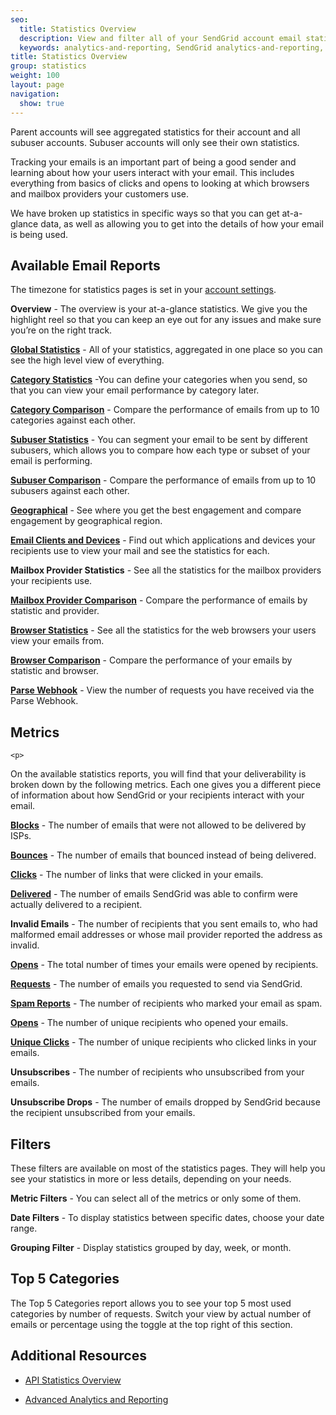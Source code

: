 ```yaml
---
seo:
  title: Statistics Overview
  description: View and filter all of your SendGrid account email statistics.
  keywords: analytics-and-reporting, SendGrid analytics-and-reporting, analytics-and-reporting Overview, analytics-and-reporting UI
title: Statistics Overview
group: statistics
weight: 100
layout: page
navigation:
  show: true
---
```


<call-out>

Parent accounts will see aggregated statistics for their account and all subuser accounts. Subuser accounts will only see their own statistics.

</call-out>

<p>
Tracking your emails is an important part of being a good sender and learning about how your users interact with your email. This includes everything from basics of clicks and opens to looking at which browsers and mailbox providers your customers use.
</p>
<p>
We have broken up statistics in specific ways so that you can get at-a-glance data, as well as allowing you to get into the details of how your email is being used.
</p>

## 	Available Email Reports

<call-out>

The timezone for statistics pages is set in your [account settings]({{root_url}}/ui/account-and-settings/account/).

</call-out>

**Overview** - The overview is your at-a-glance statistics. We give you the highlight reel so that you can keep an eye out for any issues and make sure you’re on the right track.

**[Global Statistics]({{root_url}}/ui/analytics-and-reporting/global/)** - All of your statistics, aggregated in one place so you can see the high level view of everything.

**[Category Statistics]({{root_url}}/ui/analytics-and-reporting/categories/)** -You can define your categories when you send, so that you can view your email performance by category later.

**[Category Comparison]({{root_url}}/ui/analytics-and-reporting/category-comparison/)** - Compare the performance of emails from up to 10 categories against each other.

**[Subuser Statistics]({{root_url}}/ui/analytics-and-reporting/subuser/)** - You can segment your email to be sent by different subusers, which allows you to compare how each type or subset of your email is performing.

**[Subuser Comparison]({{root_url}}/ui/analytics-and-reporting/subuser-comparison/)**  - Compare the performance of emails from up to 10 subusers against each other.

**[Geographical]({{root_url}}/ui/analytics-and-reporting/geographic/)** - See where you get the best engagement and compare engagement by geographical region.

**[Email Clients and Devices]({{root_url}}/ui/analytics-and-reporting/device/)** - Find out which applications and devices your recipients use to view your mail and see the statistics for each.

**Mailbox Provider Statistics** - See all the statistics for the mailbox providers your recipients use.

**[Mailbox Provider Comparison]({{root_url}}/ui/analytics-and-reporting/mailbox-provider-comparison/)** - Compare the performance of emails by statistic and provider.

**[Browser Statistics]({{root_url}}/ui/analytics-and-reporting/browser/)** - See all the statistics for the web browsers your users view your emails from.

**[Browser Comparison]({{root_url}}/ui/analytics-and-reporting/browser-comparison/)** - Compare the performance of your emails by statistic and browser.

**[Parse Webhook]({{root_url}}//for-developers/parsing-email/inbound-email/)** - View the number of requests you have received via the Parse Webhook.


## 	Metrics
 	<p>
On the available statistics reports, you will find that your deliverability is broken down by the following metrics. Each one gives you a different piece of information about how SendGrid or your recipients interact with your email.
</p>
<p>

**[Blocks]({{root_url}}/glossary/blocks/)** - The number of emails that were not allowed to be delivered by ISPs.

**[Bounces]({{root_url}}/glossary/bounces/)** - The number of emails that bounced instead of being delivered.

**[Clicks]({{root_url}}/glossary/clicks/)** - The number of links that were clicked in your emails.

**[Delivered]({{root_url}}/glossary/deliveries/)** - The number of emails SendGrid was able to confirm were actually delivered to a recipient.

**Invalid Emails** - The number of recipients that you sent emails to, who had malformed email addresses or whose mail provider reported the address as invalid.

**[Opens]({{root_url}}//glossary/opens/)** - The total number of times your emails were opened by recipients.

**[Requests]({{root_url}}/glossary/request/)** - The number of emails you requested to send via SendGrid.

**[Spam Reports]({{{{root_url}}/glossary/spam-reports/)** - The number of recipients who marked your email as spam.

**[Opens]({{root_url}}{{root_url}}/glossary/opens/)** - The number of unique recipients who opened your emails.

**[Unique Clicks]({{root_url}}/glossary/clicks/)** - The number of unique recipients who clicked links in your emails.

**Unsubscribes** - The number of recipients who unsubscribed from your emails.

**Unsubscribe Drops** - The number of emails dropped by SendGrid because the recipient unsubscribed from your emails.


## Filters

These filters are available on most of the statistics pages. They will help you see your statistics in more or less details, depending on your needs.


**Metric Filters** - You can select all of the metrics or only some of them.

**Date Filters** - To display statistics between specific dates, choose your date range.

**Grouping Filter** - Display statistics grouped by day, week, or month.


## 	Top 5 Categories

  The Top 5 Categories report allows you to see your top 5 most used categories by number of requests. Switch your view by actual number of emails or percentage using the toggle at the top right of this section.


## 	Additional Resources

* [API Statistics Overview]({{root_url}}/API_Reference/Web_API_v3/Stats/index.html)

* [Advanced Analytics and Reporting]({{root_url}}/API_Reference/Web_API/Statistics/statistics_advanced.html)
